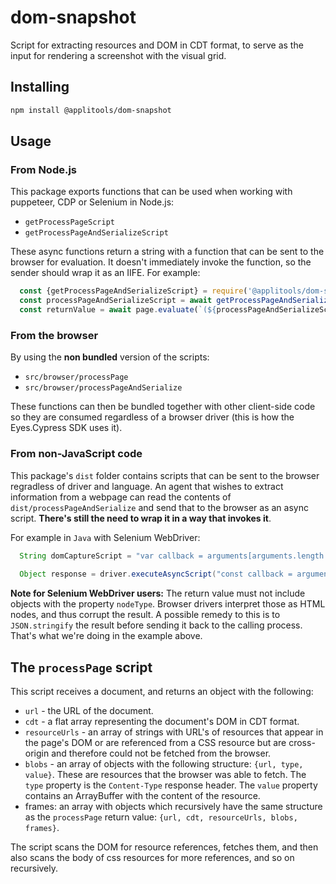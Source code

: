 # dom-snapshot

Script for extracting resources and DOM in CDT format, to serve as the input for rendering a screenshot with the visual grid.

## Installing

```sh
npm install @applitools/dom-snapshot
```

## Usage

### From Node.js

This package exports functions that can be used when working with puppeteer, CDP or Selenium in Node.js:

- `getProcessPageScript`
- `getProcessPageAndSerializeScript`

These async functions return a string with a function that can be sent to the browser for evaluation. It doesn't immediately invoke the function, so the sender should wrap it as an IIFE. For example:

```js
  const {getProcessPageAndSerializeScript} = require('@applitools/dom-snapshot');
  const processPageAndSerializeScript = await getProcessPageAndSerializeScript();
  const returnValue = await page.evaluate(`(${processPageAndSerializeScript})()`); // puppeteer
```

### From the browser

By using the **non bundled** version of the scripts:

- `src/browser/processPage`
- `src/browser/processPageAndSerialize`

These functions can then be bundled together with other client-side code so they are consumed regardless of a browser driver (this is how the Eyes.Cypress SDK uses it).

### From non-JavaScript code

This package's `dist` folder contains scripts that can be sent to the browser regradless of driver and language. An agent that wishes to extract information from a webpage can read the contents of `dist/processPageAndSerialize` and send that to the browser as an async script. **There's still the need to wrap it in a way that invokes it**.

For example in `Java` with Selenium WebDriver:

```java
  String domCaptureScript = "var callback = arguments[arguments.length - 1]; return (" + PROCESS_RESOURCES + ")().then(JSON.stringify).then(callback, function(err) {callback(err.stack || err.toString())})";
  
  Object response = driver.executeAsyncScript("const callback = arguments[arguments.length - 1];(" + processPageAndSerialize + ")().then(JSON.stringify).then(callback, function(err) {callback(err.stack || err.toString())})";
```

**Note for Selenium WebDriver users:** The return value must not include objects with the property `nodeType`. Browser drivers interpret those as HTML nodes, and thus corrupt the result. A possible remedy to this is to `JSON.stringify` the result before sending it back to the calling process. That's what we're doing in the example above.

## The `processPage` script

This script receives a document, and returns an object with the following:

- `url` - the URL of the document.
- `cdt` - a flat array representing the document's DOM in CDT format.
- `resourceUrls` - an array of strings with URL's of resources that appear in the page's DOM or are referenced from a CSS resource but are cross-origin and therefore could not be fetched from the browser.
- `blobs` - an array of objects with the following structure: `{url, type, value}`. These are resources that the browser was able to fetch. The `type` property is the `Content-Type` response header. The `value` property contains an ArrayBuffer with the content of the resource.
- frames: an array with objects which recursively have the same structure as the `processPage` return value: `{url, cdt, resourceUrls, blobs, frames}`.

The script scans the DOM for resource references, fetches them, and then also scans the body of css resources for more references, and so on recursively.